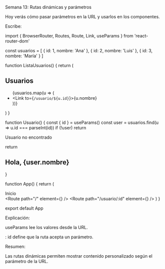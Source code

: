 Semana 13: Rutas dinámicas y parámetros

Hoy verás cómo pasar parámetros en la URL y usarlos en los componentes.

Escribe:

import { BrowserRouter, Routes, Route, Link, useParams } from 'react-router-dom'

const usuarios = [
  { id: 1, nombre: 'Ana' },
  { id: 2, nombre: 'Luis' },
  { id: 3, nombre: 'María' }
]

function ListaUsuarios() {
  return (
    <div>
      <h2>Usuarios</h2>
      <ul>
        {usuarios.map(u => (
          <li key={u.id}>
            <Link to={`/usuario/${u.id}`}>{u.nombre}</Link>
          </li>
        ))}
      </ul>
    </div>
  )
}

function Usuario() {
  const { id } = useParams()
  const user = usuarios.find(u => u.id === parseInt(id))
  if (!user) return <p>Usuario no encontrado</p>
  return <h2>Hola, {user.nombre}</h2>
}

function App() {
  return (
    <BrowserRouter>
      <nav>
        <Link to="/">Inicio</Link>
      </nav>
      <Routes>
        <Route path="/" element={<ListaUsuarios />} />
        <Route path="/usuario/:id" element={<Usuario />} />
      </Routes>
    </BrowserRouter>
  )
}

export default App

Explicación:

useParams lee los valores desde la URL.

: id define que la ruta acepta un parámetro.

Resumen:

Las rutas dinámicas permiten mostrar contenido personalizado según el parámetro de la URL.

